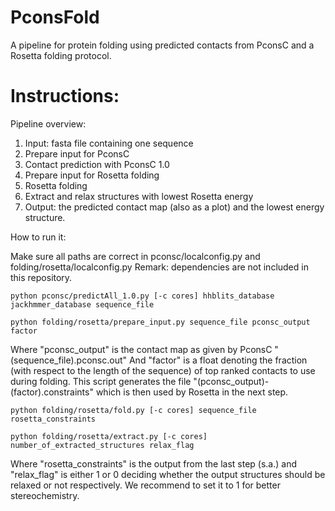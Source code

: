 PconsFold
===========

A pipeline for protein folding using predicted contacts from PconsC and a  Rosetta folding protocol.


Instructions:
===========

Pipeline overview:


1. Input: fasta file containing one sequence
2. Prepare input for PconsC
3. Contact prediction with PconsC 1.0
4. Prepare input for Rosetta folding
5. Rosetta folding
6. Extract and relax structures with lowest Rosetta energy
7. Output: the predicted contact map (also as a plot) and the lowest energy structure.


How to run it:

Make sure all paths are correct in pconsc/localconfig.py and folding/rosetta/localconfig.py
Remark: dependencies are not included in this repository.

```
python pconsc/predictAll_1.0.py [-c cores] hhblits_database jackhmmer_database sequence_file

python folding/rosetta/prepare_input.py sequence_file pconsc_output factor
```

Where "pconsc_output" is the contact map as given by PconsC "(sequence_file).pconsc.out"
And "factor" is a float denoting the fraction (with respect to the length of the sequence) of top ranked contacts to use during folding.
This script generates the file "(pconsc_output)-(factor).constraints" which is then used by Rosetta in the next step. 


``` 
python folding/rosetta/fold.py [-c cores] sequence_file rosetta_constraints

python folding/rosetta/extract.py [-c cores] number_of_extracted_structures relax_flag
```

Where "rosetta_constraints" is the output from the last step (s.a.) and "relax_flag" is either 1 or 0 deciding whether the output structures should be relaxed or not respectively. We recommend to set it to 1 for better stereochemistry.
